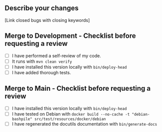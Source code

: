 ## Describe your changes
[Link closed bugs with closing keywords]

## Merge to Development - Checklist before requesting a review
- [ ] I have performed a self-review of my code.
- [ ] It runs with `mvn clean verify`
- [ ] I have installed this version locally with `bin/deploy-head`
- [ ] I have added thorough tests.

## Merge to Main - Checklist before requesting a review
- [ ] I have installed this version locally with `bin/deploy-head`
- [ ] I have tested on Debian with `docker build --no-cache -t "debian-bashpile" src/test/resources/docker/debian`
- [ ] I have regenerated the docutils documentation with `bin/generate-docs`